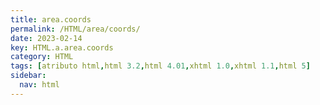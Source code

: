 ```yaml
---
title: area.coords
permalink: /HTML/area/coords/
date: 2023-02-14
key: HTML.a.area.coords
category: HTML
tags: [atributo html,html 3.2,html 4.01,xhtml 1.0,xhtml 1.1,html 5]
sidebar:
  nav: html
---
```

